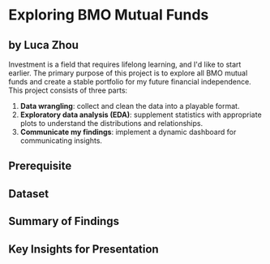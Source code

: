 # Exploring BMO Mutual Funds
## by Luca Zhou

Investment is a field that requires lifelong learning, and I'd like to start earlier. The primary purpose of this project is to explore all BMO mutual funds and create a stable portfolio for my future financial independence. This project consists of three parts:

1. **Data wrangling**: collect and clean the data into a playable format.
2. **Exploratory data analysis (EDA)**: supplement statistics with appropriate plots to understand the distributions and relationships.
3. **Communicate my findings**: implement a dynamic dashboard for communicating insights.

## Prerequisite


## Dataset


## Summary of Findings


## Key Insights for Presentation

